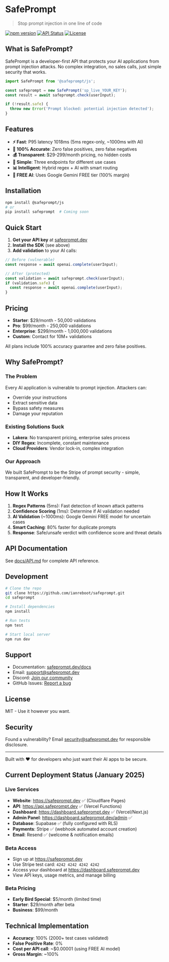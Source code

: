 # SafePrompt

> Stop prompt injection in one line of code

[![npm version](https://img.shields.io/npm/v/@safeprompt/js)](https://www.npmjs.com/package/@safeprompt/js)
[![API Status](https://img.shields.io/badge/API-operational-green)](https://api.safeprompt.dev/health)
[![License](https://img.shields.io/badge/license-MIT-blue)](LICENSE)

## What is SafePrompt?

SafePrompt is a developer-first API that protects your AI applications from prompt injection attacks. No complex integration, no sales calls, just simple security that works.

```javascript
import SafePrompt from '@safeprompt/js';

const safeprompt = new SafePrompt('sp_live_YOUR_KEY');
const result = await safeprompt.check(userInput);

if (!result.safe) {
  throw new Error('Prompt blocked: potential injection detected');
}
```

## Features

- **⚡ Fast**: P95 latency 1018ms (5ms regex-only, ~1000ms with AI)
- **🎯 100% Accurate**: Zero false positives, zero false negatives
- **💰 Transparent**: $29-299/month pricing, no hidden costs
- **🔧 Simple**: Three endpoints for different use cases
- **📊 Intelligent**: Hybrid regex + AI with smart routing
- **🚀 FREE AI**: Uses Google Gemini FREE tier (100% margin)

## Installation

```bash
npm install @safeprompt/js
# or
pip install safeprompt  # Coming soon
```

## Quick Start

1. **Get your API key** at [safeprompt.dev](https://safeprompt.dev)
2. **Install the SDK** (see above)
3. **Add validation** to your AI calls:

```javascript
// Before (vulnerable)
const response = await openai.complete(userInput);

// After (protected)
const validation = await safeprompt.check(userInput);
if (validation.safe) {
  const response = await openai.complete(userInput);
}
```

## Pricing

- **Starter**: $29/month - 50,000 validations
- **Pro**: $99/month - 250,000 validations
- **Enterprise**: $299/month - 1,000,000 validations
- **Custom**: Contact for 10M+ validations

All plans include 100% accuracy guarantee and zero false positives.

## Why SafePrompt?

### The Problem
Every AI application is vulnerable to prompt injection. Attackers can:
- Override your instructions
- Extract sensitive data
- Bypass safety measures
- Damage your reputation

### Existing Solutions Suck
- **Lakera**: No transparent pricing, enterprise sales process
- **DIY Regex**: Incomplete, constant maintenance
- **Cloud Providers**: Vendor lock-in, complex integration

### Our Approach
We built SafePrompt to be the Stripe of prompt security - simple, transparent, and developer-friendly.

## How It Works

1. **Regex Patterns** (5ms): Fast detection of known attack patterns
2. **Confidence Scoring** (1ms): Determine if AI validation needed
3. **AI Validation** (~1000ms): Google Gemini FREE model for uncertain cases
4. **Smart Caching**: 80% faster for duplicate prompts
5. **Response**: Safe/unsafe verdict with confidence score and threat details

## API Documentation

See [docs/API.md](docs/API.md) for complete API reference.

## Development

```bash
# Clone the repo
git clone https://github.com/ianreboot/safeprompt.git
cd safeprompt

# Install dependencies
npm install

# Run tests
npm test

# Start local server
npm run dev
```

## Support

- Documentation: [safeprompt.dev/docs](https://safeprompt.dev/docs)
- Email: support@safeprompt.dev
- Discord: [Join our community](https://discord.gg/safeprompt)
- GitHub Issues: [Report a bug](https://github.com/ianreboot/safeprompt/issues)

## License

MIT - Use it however you want.

## Security

Found a vulnerability? Email security@safeprompt.dev for responsible disclosure.

---

Built with ❤️ for developers who just want their AI apps to be secure.

## Current Deployment Status (January 2025)

### Live Services
- **Website**: https://safeprompt.dev ✅ (Cloudflare Pages)
- **API**: https://api.safeprompt.dev ✅ (Vercel Functions)
- **Dashboard**: https://dashboard.safeprompt.dev ✅ (Vercel/Next.js)
- **Admin Panel**: https://dashboard.safeprompt.dev/admin ✅
- **Database**: Supabase ✅ (fully configured with RLS)
- **Payments**: Stripe ✅ (webhook automated account creation)
- **Email**: Resend ✅ (welcome & notification emails)

### Beta Access
- Sign up at https://safeprompt.dev
- Use Stripe test card: `4242 4242 4242 4242`
- Access your dashboard at https://dashboard.safeprompt.dev
- View API keys, usage metrics, and manage billing

### Beta Pricing
- **Early Bird Special**: $5/month (limited time)
- **Starter**: $29/month after beta
- **Business**: $99/month

## Technical Implementation

- **Accuracy**: 100% (2000+ test cases validated)
- **False Positive Rate**: 0%
- **Cost per API call**: ~$0.00001 (using FREE AI model)
- **Gross Margin**: ~100%

